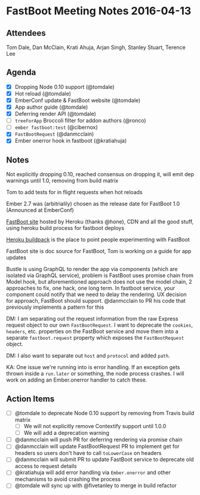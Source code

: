# FastBoot Meeting Notes 2016-04-13

## Attendees

Tom Dale, Dan McClain, Krati Ahuja, Arjan Singh, Stanley Stuart, Terence
Lee

## Agenda

- [x] Dropping Node 0.10 support (@tomdale)
- [x] Hot reload (@tomdale)
- [x] EmberConf update & FastBoot website (@tomdale)
- [x] App author guide (@tomdale)
- [x] Deferring render API (@tomdale)
- [ ] `treeForApp` Broccoli filter for addon authors (@ronco)
- [ ] `ember fastboot:test` (@cibernox)
- [x] `FastBootRequest` (@danmcclain)
- [x] Ember onerror hook in fastboot (@kratiahuja)

## Notes

Not explicitly dropping 0.10, reached consensus on dropping it, will
emit dep warnings until 1.0, removing from build matrix

Tom to add tests for in flight requests when hot reloads

Ember 2.7 was (arbitrialily) chosen as the release date for FastBoot 1.0
(Announced at EmberConf)

[FastBoot site](https://ember-fastboot.com) hosted by Heroku (thanks
@hone), CDN and all the good stuff, using heroku build process for
fastboot deploys

[Heroku buildpack](https://github.com/heroku/heroku-buildpack-emberjs)
is the place to point people experimenting with FastBoot

FastBoot site is doc source for FastBoot, Tom is working on a guide for
app updates

Bustle is using GraphQL to render the app via components (which are
isolated via GraphQL service), problem is FastBoot uses promise chain
from Model hook, but aforementioned approach does not use the model
chain, 2 approaches to fix, one hack, one long term. In fastboot
service, your component could notify that we need to delay the
rendering. UX decision for approach, FastBoot should support.
@danmcclain to PR his code that previously implements a pattern for this

DM: I am separating out the request information from the raw Express
request object to our own `FastBootRequest`. I want to deprecate the
`cookies`, `headers`, etc. properties on the FastBoot service and move
them into a separate `fastboot.request` property which exposes the
`FastBootRequest` object.

DM: I also want to separate out `host` and `protocol` and added `path`.

KA: One issue we're running into is error handling. If an exception gets
thrown inside a `run.later` or something, the node process crashes. I
will work on adding an Ember.onerror handler to catch these.

## Action Items

- [ ] @tomdale to deprecate Node 0.10 support by removing from Travis
  build matrix
    - [ ] We will not explicitly remove Contextify support until 1.0.0
    - [ ] We will add a deprecation warning
- [ ] @danmcclain will push PR for deferring rendering via promise chain
- [ ] @danmcclain will update FastBootRequest PR to implement get for
  headers so users don't have to call `toLowerCase` on headers
- [ ] @danmcclain will submit PR to update FastBoot service to deprecate
  old access to request details
- [ ] @kratiahuja will add error handling via `Ember.onerror` and other
  mechanisms to avoid crashing the process
- [ ] @tomdale will sync up with @fivetanley to merge in build refactor

